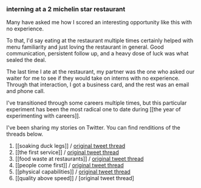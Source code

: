 ### interning at a 2 michelin star restaurant

Many have asked me how I scored an interesting opportunity like this with no experience. 

To that, I'd say eating at the restaurant multiple times certainly helped with menu familiarity and just loving the restaurant in general. Good communication, persistent follow up, and a heavy dose of luck was what sealed the deal.

The last time I ate at the restaurant, my partner was the one who asked our waiter for me to see if they would take on interns with no experience. Through that interaction, I got a business card, and the rest was an email and phone call.

I've transitioned through some careers multiple times, but this particular experiment has been the most radical one to date during [[the year of experimenting with careers]].

I've been sharing my stories on Twitter. You can find renditions of the threads below.

1. [[soaking duck legs]] / [original tweet thread](https://twitter.com/frankchen07/status/1551613360231174145)
2. [[the first service]] / [original tweet thread](https://twitter.com/frankchen07/status/1553415561777795072)
3. [[food waste at restaurants]] / [original tweet thread](https://twitter.com/frankchen07/status/1554516162876059648)
4. [[people come first]] / [original tweet thread](https://twitter.com/frankchen07/status/1555236984875929600)
5. [[physical capabilities]] / [original tweet thread](https://twitter.com/frankchen07/status/1556715866430967808)
6. [[quality above speed]] / [original tweet thread]
